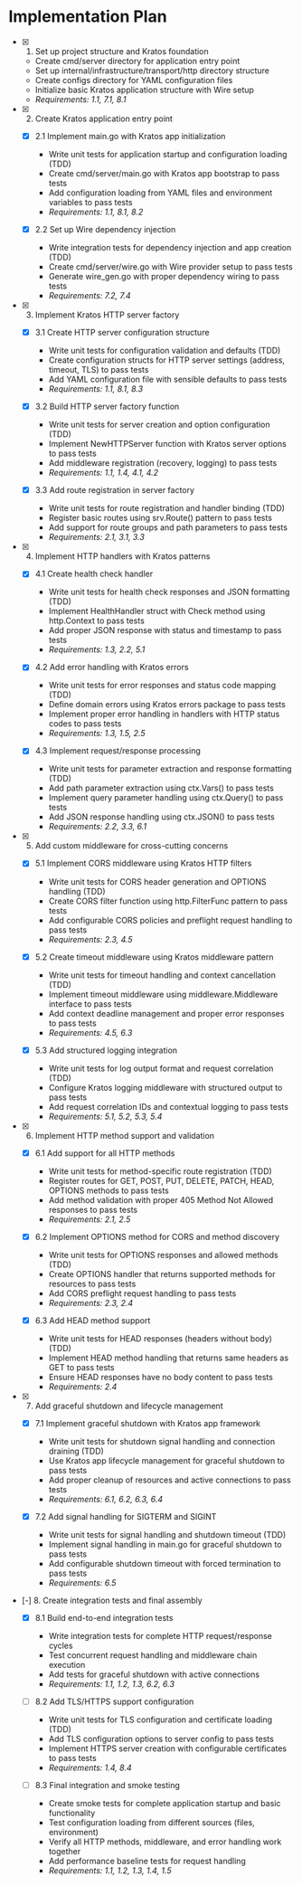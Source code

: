 # Implementation Plan

- [x] 1. Set up project structure and Kratos foundation
  - Create cmd/server directory for application entry point
  - Set up internal/infrastructure/transport/http directory structure
  - Create configs directory for YAML configuration files
  - Initialize basic Kratos application structure with Wire setup
  - _Requirements: 1.1, 7.1, 8.1_

- [x] 2. Create Kratos application entry point
  - [x] 2.1 Implement main.go with Kratos app initialization
    - Write unit tests for application startup and configuration loading (TDD)
    - Create cmd/server/main.go with Kratos app bootstrap to pass tests
    - Add configuration loading from YAML files and environment variables to pass tests
    - _Requirements: 1.1, 8.1, 8.2_

  - [x] 2.2 Set up Wire dependency injection
    - Write integration tests for dependency injection and app creation (TDD)
    - Create cmd/server/wire.go with Wire provider setup to pass tests
    - Generate wire_gen.go with proper dependency wiring to pass tests
    - _Requirements: 7.2, 7.4_

- [x] 3. Implement Kratos HTTP server factory
  - [x] 3.1 Create HTTP server configuration structure
    - Write unit tests for configuration validation and defaults (TDD)
    - Create configuration structs for HTTP server settings (address, timeout, TLS) to pass tests
    - Add YAML configuration file with sensible defaults to pass tests
    - _Requirements: 1.1, 8.1, 8.3_

  - [x] 3.2 Build HTTP server factory function
    - Write unit tests for server creation and option configuration (TDD)
    - Implement NewHTTPServer function with Kratos server options to pass tests
    - Add middleware registration (recovery, logging) to pass tests
    - _Requirements: 1.1, 1.4, 4.1, 4.2_

  - [x] 3.3 Add route registration in server factory
    - Write unit tests for route registration and handler binding (TDD)
    - Register basic routes using srv.Route() pattern to pass tests
    - Add support for route groups and path parameters to pass tests
    - _Requirements: 2.1, 3.1, 3.3_

- [x] 4. Implement HTTP handlers with Kratos patterns
  - [x] 4.1 Create health check handler
    - Write unit tests for health check responses and JSON formatting (TDD)
    - Implement HealthHandler struct with Check method using http.Context to pass tests
    - Add proper JSON response with status and timestamp to pass tests
    - _Requirements: 1.3, 2.2, 5.1_

  - [x] 4.2 Add error handling with Kratos errors
    - Write unit tests for error responses and status code mapping (TDD)
    - Define domain errors using Kratos errors package to pass tests
    - Implement proper error handling in handlers with HTTP status codes to pass tests
    - _Requirements: 1.3, 1.5, 2.5_

  - [x] 4.3 Implement request/response processing
    - Write unit tests for parameter extraction and response formatting (TDD)
    - Add path parameter extraction using ctx.Vars() to pass tests
    - Implement query parameter handling using ctx.Query() to pass tests
    - Add JSON response handling using ctx.JSON() to pass tests
    - _Requirements: 2.2, 3.3, 6.1_

- [x] 5. Add custom middleware for cross-cutting concerns
  - [x] 5.1 Implement CORS middleware using Kratos HTTP filters
    - Write unit tests for CORS header generation and OPTIONS handling (TDD)
    - Create CORS filter function using http.FilterFunc pattern to pass tests
    - Add configurable CORS policies and preflight request handling to pass tests
    - _Requirements: 2.3, 4.5_

  - [x] 5.2 Create timeout middleware using Kratos middleware pattern
    - Write unit tests for timeout handling and context cancellation (TDD)
    - Implement timeout middleware using middleware.Middleware interface to pass tests
    - Add context deadline management and proper error responses to pass tests
    - _Requirements: 4.5, 6.3_

  - [x] 5.3 Add structured logging integration
    - Write unit tests for log output format and request correlation (TDD)
    - Configure Kratos logging middleware with structured output to pass tests
    - Add request correlation IDs and contextual logging to pass tests
    - _Requirements: 5.1, 5.2, 5.3, 5.4_

- [x] 6. Implement HTTP method support and validation
  - [x] 6.1 Add support for all HTTP methods
    - Write unit tests for method-specific route registration (TDD)
    - Register routes for GET, POST, PUT, DELETE, PATCH, HEAD, OPTIONS methods to pass tests
    - Add method validation with proper 405 Method Not Allowed responses to pass tests
    - _Requirements: 2.1, 2.5_

  - [x] 6.2 Implement OPTIONS method for CORS and method discovery
    - Write unit tests for OPTIONS responses and allowed methods (TDD)
    - Create OPTIONS handler that returns supported methods for resources to pass tests
    - Add CORS preflight request handling to pass tests
    - _Requirements: 2.3, 2.4_

  - [x] 6.3 Add HEAD method support
    - Write unit tests for HEAD responses (headers without body) (TDD)
    - Implement HEAD method handling that returns same headers as GET to pass tests
    - Ensure HEAD responses have no body content to pass tests
    - _Requirements: 2.4_

- [x] 7. Add graceful shutdown and lifecycle management
  - [x] 7.1 Implement graceful shutdown with Kratos app framework
    - Write unit tests for shutdown signal handling and connection draining (TDD)
    - Use Kratos app lifecycle management for graceful shutdown to pass tests
    - Add proper cleanup of resources and active connections to pass tests
    - _Requirements: 6.1, 6.2, 6.3, 6.4_

  - [x] 7.2 Add signal handling for SIGTERM and SIGINT
    - Write unit tests for signal handling and shutdown timeout (TDD)
    - Implement signal handling in main.go for graceful shutdown to pass tests
    - Add configurable shutdown timeout with forced termination to pass tests
    - _Requirements: 6.5_

- [-] 8. Create integration tests and final assembly
  - [x] 8.1 Build end-to-end integration tests
    - Write integration tests for complete HTTP request/response cycles
    - Test concurrent request handling and middleware chain execution
    - Add tests for graceful shutdown with active connections
    - _Requirements: 1.1, 1.2, 1.3, 6.2, 6.3_

  - [ ] 8.2 Add TLS/HTTPS support configuration
    - Write unit tests for TLS configuration and certificate loading (TDD)
    - Add TLS configuration options to server config to pass tests
    - Implement HTTPS server creation with configurable certificates to pass tests
    - _Requirements: 1.4, 8.4_

  - [ ] 8.3 Final integration and smoke testing
    - Create smoke tests for complete application startup and basic functionality
    - Test configuration loading from different sources (files, environment)
    - Verify all HTTP methods, middleware, and error handling work together
    - Add performance baseline tests for request handling
    - _Requirements: 1.1, 1.2, 1.3, 1.4, 1.5_